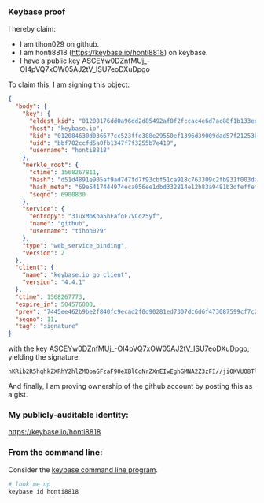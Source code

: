 ### Keybase proof

I hereby claim:

  * I am tihon029 on github.
  * I am honti8818 (https://keybase.io/honti8818) on keybase.
  * I have a public key ASCEYw0DZnfMUj_-OI4pVQ7xOW05AJ2tV_ISU7eoDXuDpgo

To claim this, I am signing this object:

```json
{
  "body": {
    "key": {
      "eldest_kid": "01208176dd0a96dd2d85492af0f2fccac4e6d7ac88f1b133ed5353dba474b70227720a",
      "host": "keybase.io",
      "kid": "012084630d036677cc523ffe388e29550ef1396d39009dad57f21253b7a80d7b83a60a",
      "uid": "bbf702ccfd5a0fb1347f7f3255b7e419",
      "username": "honti8818"
    },
    "merkle_root": {
      "ctime": 1568267811,
      "hash": "d51d4891e905af9ad7d7fd7f93cbf51ca918c763309c2fb931f003dac90ada482e73c2064f3c26f6f3e8a667e3c8e28ab320e42c7956eb68aab37e9d3c30358f",
      "hash_meta": "69e5417444974eca056ee1dbd332814e12b83a9481b3dfeffefd7eb8c6ca9ca7",
      "seqno": 6900830
    },
    "service": {
      "entropy": "31uxMpKba5hEafoF7VCqz5yf",
      "name": "github",
      "username": "tihon029"
    },
    "type": "web_service_binding",
    "version": 2
  },
  "client": {
    "name": "keybase.io go client",
    "version": "4.4.1"
  },
  "ctime": 1568267773,
  "expire_in": 504576000,
  "prev": "7445ee462b9be2f840fc9ecad2f0d90281ed7307dc6d6f473087599cf7c25ed1",
  "seqno": 11,
  "tag": "signature"
}
```

with the key [ASCEYw0DZnfMUj_-OI4pVQ7xOW05AJ2tV_ISU7eoDXuDpgo](https://keybase.io/honti8818), yielding the signature:

```
hKRib2R5hqhkZXRhY2hlZMOpaGFzaF90eXBlCqNrZXnEIwEghGMNA2Z3zFI//jiOKVUO8TltOQCdrVfyElO3qA17g6YKp3BheWxvYWTESpcCC8QgdEXuRiub4vhA/J7K0vDZAoHtcwfcbW9HMIdZnPfCXtHEIMpjlNtEUYRiGv2AhaTExJzS9liIuUupoBMAcRpLEWw2AgHCo3NpZ8RAX5rK97EchGgVsbElydZmMrw5LbD3GB/nARwYPsb7QA41s667KPH4yzwrsEj5yXgFth1W/89uhGhJkpNE1/lhBKhzaWdfdHlwZSCkaGFzaIKkdHlwZQildmFsdWXEIGMHkf3FhHjc/jSPhSUZ8XRoNvyAQS/udAFOCh7l7Xjto3RhZ80CAqd2ZXJzaW9uAQ==

```

And finally, I am proving ownership of the github account by posting this as a gist.

### My publicly-auditable identity:

https://keybase.io/honti8818

### From the command line:

Consider the [keybase command line program](https://keybase.io/download).

```bash
# look me up
keybase id honti8818
```
